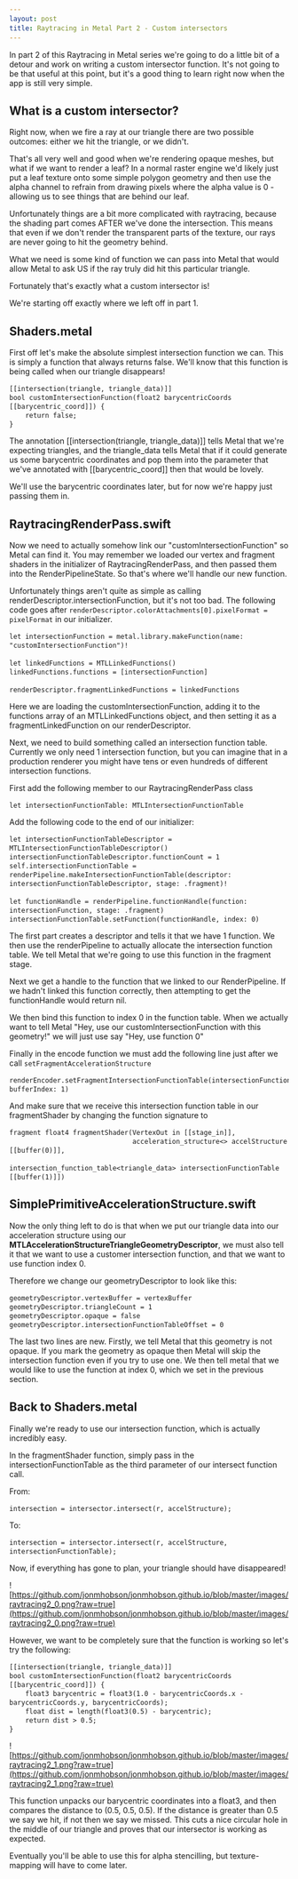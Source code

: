 ```yaml
---
layout: post
title: Raytracing in Metal Part 2 - Custom intersectors
---
```


In part 2 of this Raytracing in Metal series we're going to do a little bit of a detour and work on writing a custom intersector function. It's not going to be that useful at this point, but it's a good thing to learn right now when the app is still very simple.

## What is a custom intersector?

Right now, when we fire a ray at our triangle there are two possible outcomes: either we hit the triangle, or we didn't.

That's all very well and good when we're rendering opaque meshes, but what if we want to render a leaf? In a normal raster engine we'd likely just put a leaf texture onto some simple polygon geometry and then use the alpha channel to refrain from drawing pixels where the alpha value is 0 - allowing us to see things that are behind our leaf.

Unfortunately things are a bit more complicated with raytracing, because the shading part comes AFTER we've done the intersection. This means that even if we don't render the transparent parts of the texture, our rays are never going to hit the geometry behind.

What we need is some kind of function we can pass into Metal that would allow Metal to ask US if the ray truly did hit this particular triangle.

Fortunately that's exactly what a custom intersector is!

We're starting off exactly where we left off in part 1.

## Shaders.metal

First off let's make the absolute simplest intersection function we can. This is simply a function that always returns false. We'll know that this function is being called when our triangle disappears!

```
[[intersection(triangle, triangle_data)]]
bool customIntersectionFunction(float2 barycentricCoords [[barycentric_coord]]) {
    return false;
}
```

The annotation [[intersection(triangle, triangle_data)]] tells Metal that we're expecting triangles, and the triangle_data tells Metal that if it could generate us some barycentric coordinates and pop them into the parameter that we've annotated with [[barycentric_coord]] then that would be lovely.

We'll use the barycentric coordinates later, but for now we're happy just passing them in.

## RaytracingRenderPass.swift

Now we need to actually somehow link our "customIntersectionFunction" so Metal can find it. You may remember we loaded our vertex and fragment shaders in the initializer of RaytracingRenderPass, and then passed them into the RenderPipelineState. So that's where we'll handle our new function.

Unfortunately things aren't quite as simple as calling renderDescriptor.intersectionFunction, but it's not too bad. The following code goes after `renderDescriptor.colorAttachments[0].pixelFormat = pixelFormat` in our initializer.

```
let intersectionFunction = metal.library.makeFunction(name: "customIntersectionFunction")!

let linkedFunctions = MTLLinkedFunctions()
linkedFunctions.functions = [intersectionFunction]

renderDescriptor.fragmentLinkedFunctions = linkedFunctions
```

Here we are loading the customIntersectionFunction, adding it to the functions array of an MTLLinkedFunctions object, and then setting it as a fragmentLinkedFunction on our renderDescriptor.

Next, we need to build something called an intersection function table. Currently we only need 1 intersection function, but you can imagine that in a production renderer you might have tens or even hundreds of different intersection functions.

First add the following member to our RaytracingRenderPass class
```
let intersectionFunctionTable: MTLIntersectionFunctionTable
```

Add the following code to the end of our initializer:

```
let intersectionFunctionTableDescriptor = MTLIntersectionFunctionTableDescriptor()
intersectionFunctionTableDescriptor.functionCount = 1
self.intersectionFunctionTable = renderPipeline.makeIntersectionFunctionTable(descriptor: intersectionFunctionTableDescriptor, stage: .fragment)!

let functionHandle = renderPipeline.functionHandle(function: intersectionFunction, stage: .fragment)
intersectionFunctionTable.setFunction(functionHandle, index: 0)
```

The first part creates a descriptor and tells it that we have 1 function. We then use the renderPipeline to actually allocate the intersection function table. We tell Metal that we're going to use this function in the fragment stage.

Next we get a handle to the function that we linked to our RenderPipeline. If we hadn't linked this function correctly, then attempting to get the functionHandle would return nil.

We then bind this function to index 0 in the function table. When we actually want to tell Metal "Hey, use our customIntersectionFunction with this geometry!" we will just use say "Hey, use function 0"

Finally in the encode function we must add the following line just after we call `setFragmentAccelerationStructure`

```
renderEncoder.setFragmentIntersectionFunctionTable(intersectionFunctionTable, bufferIndex: 1)
```

And make sure that we receive this intersection function table in our fragmentShader by changing the function signature to 

```
fragment float4 fragmentShader(VertexOut in [[stage_in]],
                               acceleration_structure<> accelStructure [[buffer(0)]],
                               intersection_function_table<triangle_data> intersectionFunctionTable [[buffer(1)]])
```

## SimplePrimitiveAccelerationStructure.swift

Now the only thing left to do is that when we put our triangle data into our acceleration structure using our **MTLAccelerationStructureTriangleGeometryDescriptor**, we must also tell it that we want to use a customer intersection function, and that we want to use function index 0.

Therefore we change our geometryDescriptor to look like this:

```
geometryDescriptor.vertexBuffer = vertexBuffer
geometryDescriptor.triangleCount = 1
geometryDescriptor.opaque = false
geometryDescriptor.intersectionFunctionTableOffset = 0
```

The last two lines are new. Firstly, we tell Metal that this geometry is not opaque. If you mark the geometry as opaque then Metal will skip the intersection function even if you try to use one. We then tell metal that we would like to use the function at index 0, which we set in the previous section.

## Back to Shaders.metal

Finally we're ready to use our intersection function, which is actually incredibly easy.

In the fragmentShader function, simply pass in the intersectionFunctionTable as the third parameter of our intersect function call.

From:

```
intersection = intersector.intersect(r, accelStructure);
```

To:

```
intersection = intersector.intersect(r, accelStructure, intersectionFunctionTable);
```

Now, if everything has gone to plan, your triangle should have disappeared!

![https://github.com/jonmhobson/jonmhobson.github.io/blob/master/images/raytracing2_0.png?raw=true](https://github.com/jonmhobson/jonmhobson.github.io/blob/master/images/raytracing2_0.png?raw=true)

However, we want to be completely sure that the function is working so let's try the following:

```
[[intersection(triangle, triangle_data)]]
bool customIntersectionFunction(float2 barycentricCoords [[barycentric_coord]]) {
    float3 barycentric = float3(1.0 - barycentricCoords.x - barycentricCoords.y, barycentricCoords);
    float dist = length(float3(0.5) - barycentric);
    return dist > 0.5;
}
```

![https://github.com/jonmhobson/jonmhobson.github.io/blob/master/images/raytracing2_1.png?raw=true](https://github.com/jonmhobson/jonmhobson.github.io/blob/master/images/raytracing2_1.png?raw=true)

This function unpacks our barycentric coordinates into a float3, and then compares the distance to (0.5, 0.5, 0.5). If the distance is greater than 0.5 we say we hit, if not then we say we missed. This cuts a nice circular hole in the middle of our triangle and proves that our intersector is working as expected.

Eventually you'll be able to use this for alpha stencilling, but texture-mapping will have to come later.
